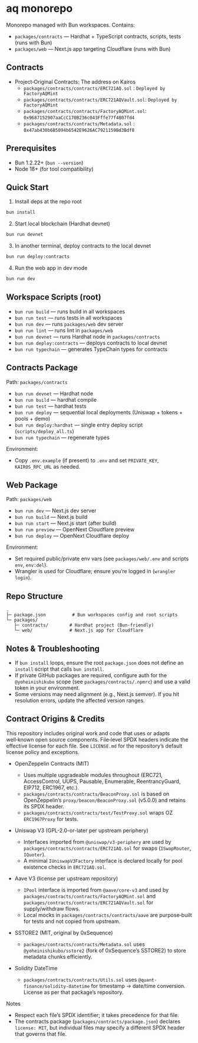 # aq monorepo

Monorepo managed with Bun workspaces. Contains:

- `packages/contracts` — Hardhat + TypeScript contracts, scripts, tests (runs with Bun)
- `packages/web` — Next.js app targeting Cloudflare (runs with Bun)

## Contracts

- Project‑Original Contracts: The address on Kairos
  - `packages/contracts/contracts/ERC721AQ.sol` : `Deployed by FactoryAQMint`
  - `packages/contracts/contracts/ERC721AQVault.sol`: `Deployed by FactoryAQMint`
  - `packages/contracts/contracts/FactoryAQMint.sol`: `0x9687152907aaCcC170B236c043Fffe77f4807fd4`
  - `packages/contracts/contracts/Metadata.sol` : `0x47ab430b6B5094b6542E9626AC7921159Bd3Bdf8`

## Prerequisites

- Bun 1.2.22+ (`bun --version`)
- Node 18+ (for tool compatibility)

## Quick Start

1. Install deps at the repo root

```bash
bun install
```

2. Start local blockchain (Hardhat devnet)

```bash
bun run devnet
```

3. In another terminal, deploy contracts to the local devnet

```bash
bun run deploy:contracts
```

4. Run the web app in dev mode

```bash
bun run dev
```

## Workspace Scripts (root)

- `bun run build` — runs build in all workspaces
- `bun run test` — runs tests in all workspaces
- `bun run dev` — runs `packages/web` dev server
- `bun run lint` — runs lint in `packages/web`
- `bun run devnet` — runs Hardhat node in `packages/contracts`
- `bun run deploy:contracts` — deploys contracts to local devnet
- `bun run typechain` — generates TypeChain types for contracts

## Contracts Package

Path: `packages/contracts`

- `bun run devnet` — Hardhat node
- `bun run build` — hardhat compile
- `bun run test` — hardhat tests
- `bun run deploy` — sequential local deployments (Uniswap + tokens + pools + demo)
- `bun run deploy:hardhat` — single entry deploy script (`scripts/deploy_all.ts`)
- `bun run typechain` — regenerate types

Environment:

- Copy `.env.example` (if present) to `.env` and set `PRIVATE_KEY`, `KAIROS_RPC_URL` as needed.

## Web Package

Path: `packages/web`

- `bun run dev` — Next.js dev server
- `bun run build` — Next.js build
- `bun run start` — Next.js start (after build)
- `bun run preview` — OpenNext Cloudflare preview
- `bun run deploy` — OpenNext Cloudflare deploy

Environment:

- Set required public/private env vars (see `packages/web/.env` and scripts `env`, `env:del`).
- Wrangler is used for Cloudflare; ensure you’re logged in (`wrangler login`).

## Repo Structure

```
.
├─ package.json          # Bun workspaces config and root scripts
└─ packages/
   ├─ contracts/        # Hardhat project (Bun-friendly)
   └─ web/              # Next.js app for Cloudflare
```

## Notes & Troubleshooting

- If `bun install` loops, ensure the root `package.json` does not define an `install` script that calls `bun install`.
- If private GitHub packages are required, configure auth for the `@yoheinishikubo` scope (see `packages/contracts/.npmrc`) and use a valid token in your environment.
- Some versions may need alignment (e.g., Next.js semver). If you hit resolution errors, update the affected version ranges.

## Contract Origins & Credits

This repository includes original work and code that uses or adapts well‑known open source components. File‑level SPDX headers indicate the effective license for each file. See `LICENSE.md` for the repository’s default license policy and exceptions.

- OpenZeppelin Contracts (MIT)

  - Uses multiple upgradeable modules throughout (ERC721, AccessControl, UUPS, Pausable, Enumerable, ReentrancyGuard, EIP712, ERC1967, etc.).
  - `packages/contracts/contracts/BeaconProxy.sol` is based on OpenZeppelin’s `proxy/beacon/BeaconProxy.sol` (v5.0.0) and retains its SPDX header.
  - `packages/contracts/contracts/test/TestProxy.sol` wraps OZ `ERC1967Proxy` for tests.

- Uniswap V3 (GPL-2.0-or-later per upstream periphery)

  - Interfaces imported from `@uniswap/v3-periphery` are used by `packages/contracts/contracts/ERC721AQ.sol` for swaps (`ISwapRouter`, `IQuoter`).
  - A minimal `IUniswapV3Factory` interface is declared locally for pool existence checks in `ERC721AQ.sol`.

- Aave V3 (license per upstream repository)

  - `IPool` interface is imported from `@aave/core-v3` and used by `packages/contracts/contracts/FactoryAQMint.sol` and `packages/contracts/contracts/ERC721AQVault.sol` for supply/withdraw flows.
  - Local mocks in `packages/contracts/contracts/aave` are purpose‑built for tests and not copied from upstream.

- SSTORE2 (MIT, original by 0xSequence)

  - `packages/contracts/contracts/Metadata.sol` uses `@yoheinishikubo/sstore2` (fork of 0xSequence’s SSTORE2) to store metadata chunks efficiently.

- Solidity DateTime
  - `packages/contracts/contracts/Utils.sol` uses `@quant-finance/solidity-datetime` for timestamp → date/time conversion. License as per that package’s repository.

Notes

- Respect each file’s SPDX identifier; it takes precedence for that file.
- The contracts package (`packages/contracts/package.json`) declares `license: MIT`, but individual files may specify a different SPDX header that governs that file.
